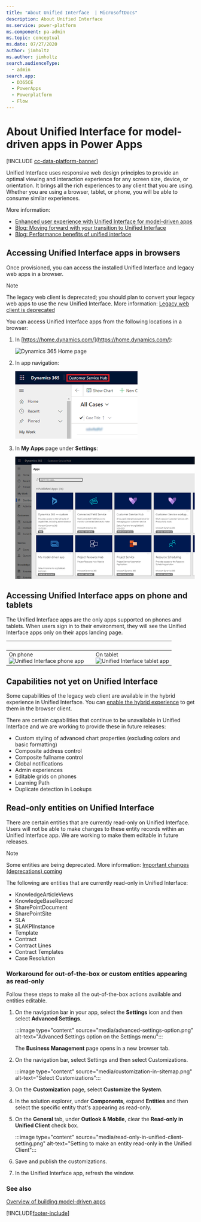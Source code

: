 ```yaml
---
title: "About Unified Interface  | MicrosoftDocs"
description: About Unified Interface
ms.service: power-platform
ms.component: pa-admin
ms.topic: conceptual
ms.date: 07/27/2020
author: jimholtz
ms.author: jimholtz
search.audienceType: 
  - admin
search.app:
  - D365CE
  - PowerApps
  - Powerplatform
  - Flow
---
```

# About Unified Interface for model-driven apps in Power Apps 

[!INCLUDE [cc-data-platform-banner](../includes/cc-data-platform-banner.md)]

Unified Interface uses responsive web design principles to provide an optimal viewing and interaction experience for any screen size, device, or orientation. It brings all the rich experiences to any client that you are using. Whether you are using a browser, tablet, or phone, you will be able to consume similar experiences.

More information: 
- [Enhanced user experience with Unified Interface for model-driven apps](https://docs.microsoft.com/powerapps/user/unified-interface)
- [Blog: Moving forward with your transition to Unified Interface](https://powerapps.microsoft.com/blog/moving-forward-with-your-transition-to-unified-interface/)
- [Blog: Performance benefits of unified interface](https://powerapps.microsoft.com/blog/performance-benefits-of-unified-interface/)

## Accessing Unified Interface apps in browsers

Once provisioned, you can access the installed Unified Interface and legacy web apps in a browser.

> [!NOTE]
> The legacy web client is deprecated; you should plan to convert your legacy web apps to use the new Unified Interface. More information: [Legacy web client is deprecated](https://docs.microsoft.com/dynamics365/get-started/whats-new/customer-engagement/important-changes-coming#legacy-web-client-is-deprecated)


You can access Unified Interface apps from the following locations in a browser: 

1. In [https://home.dynamics.com/](https://home.dynamics.com/):

   ![Dynamics 365 Home page](media/uci-home-dynamics.png "Dynamics 365 Home page")

2. In app navigation:

   ![In app navigation](media/uci-in-app-navigation.png "In app navigation")

3. In **My Apps** page under **Settings**:

   ![Unified Interface apps on My Apps page](media/uci-my-apps-page.png "Unified Interface apps on My Apps page")

## Accessing Unified Interface apps on phone and tablets
The Unified Interface apps are the only apps supported on phones and tablets. When users sign in to their environment, they will see the Unified Interface apps only on their apps landing page. 

| &nbsp; | &nbsp; | &nbsp; |
|---------|---------|---------|
|On phone <br/>![Unified Interface phone app](media/uci-app-phone.png "Unified Interface phone app")     |    |On tablet <br/>![Unified Interface tablet app](media/uci-app-tablet.png "Unified Interface tablet app")    |

## Capabilities not yet on Unified Interface

Some capabilities of the legacy web client are available in the hybrid experience in Unified Interface. You can [enable the hybrid experience](enable-hybrid-experience.md) to get them in the browser client.

There are certain capabilities that continue to be unavailable in Unified Interface and we are working to provide these in future releases:

-	Custom styling of advanced chart properties (excluding colors and basic formatting)
-	Composite address control
- Composite fullname control
-	Global notifications
-	Admin experiences
-	Editable grids on phones
-	Learning Path
- Duplicate detection in Lookups

## Read-only entities on Unified Interface

There are certain entities that are currently read-only on Unified Interface. Users will not be able to make changes to these entity records within an Unified Interface app. We are working to make them editable in future releases.

> [!NOTE]
> Some entities are being deprecated. More information: [Important changes (deprecations) coming](https://docs.microsoft.com/dynamics365/get-started/whats-new/customer-engagement/important-changes-coming#contracts-contract-line-items-and-contract-templates-entities-are-deprecated)

The following are entities that are currently read-only in Unified Interface:

- KnowledgeArticleViews
- KnowledgeBaseRecord
- SharePointDocument
- SharePointSite
- SLA
- SLAKPIInstance
- Template
- Contract
- Contract Lines
- Contract Templates
- Case Resolution

### Workaround for out-of-the-box or custom entities appearing as read-only

Follow these steps to make all the out-of-the-box actions available and entities editable.

1. On the navigation bar in your app, select the **Settings** icon and then select **Advanced Settings**.

   :::image type="content" source="media/advanced-settings-option.png" alt-text="Advanced Settings option on the Settings menu":::

   The **Business Management** page opens in a new browser tab.

2. On the navigation bar, select Settings and then select Customizations.

   :::image type="content" source="media/customization-in-sitemap.png" alt-text="Select Customizations":::

3. On the **Customization** page, select **Customize the System**.

4. In the solution explorer, under **Components**, expand **Entities** and then select the specific entity that's appearing as read-only.

5. On the **General** tab, under **Outlook & Mobile**, clear the **Read-only in Unified Client** check box.

   :::image type="content" source="media/read-only-in-unified-client-setting.png" alt-text="Setting to make an entity read-only in the Unified Client":::

6. Save and publish the customizations.

7. In the Unified Interface app, refresh the window.

### See also
[Overview of building model-driven apps](https://docs.microsoft.com/powerapps/maker/model-driven-apps/model-driven-app-overview)


[!INCLUDE[footer-include](../includes/footer-banner.md)]